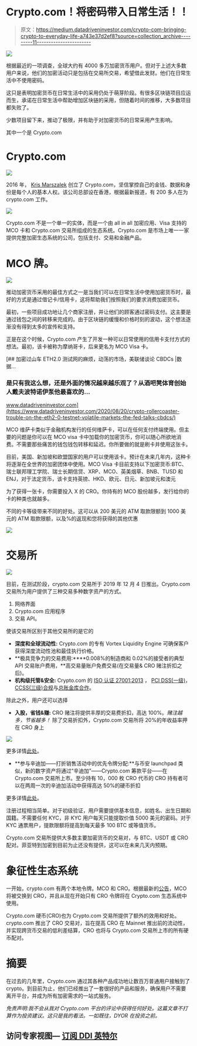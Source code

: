 # Crypto.com！将密码带入日常生活！！

> 原文：<https://medium.datadriveninvestor.com/crypto-com-bringing-crypto-to-everyday-life-a743e37d2ef8?source=collection_archive---------11----------------------->

![](img/b6e161eb460b6a1c0eda0269b0938630.png)

根据最近的一项调查，全球大约有 4000 多万加密货币用户。但对于上述大多数用户来说，他们的加密活动只是包括在交易所交易，希望借此发财。他们在日常生活中不使用密码。

这只是表明加密货币在日常生活中的采用仍处于萌芽阶段。有很多区块链项目应运而生，承诺在日常生活中帮助增加区块链的采用，但随着时间的推移，大多数项目都失败了。

少数项目留下来，推动了极限，并有助于对加密货币的日常采用产生影响。

其中一个是 Crypto.com

# Crypto.com

![](img/d5590d6a9a7daa8ae385d2c7f1b69229.png)

2016 年， [Kris Marszalek](https://www.linkedin.com/in/krismarszalek) 创立了 Crypto.com，坚信掌控自己的金钱、数据和身份是每个人的基本人权。该公司总部设在香港，根据最新报道，有 200 多人在为 crypto.com 工作。

![](img/329ad03cb32a67ba5c93d42cf2764eb5.png)

Crypto.com 不是一个单一的实体，而是一个由 all in all 加密应用、Visa 支持的 MCO 卡和 Crypto.com 交易所组成的生态系统。Crypto.com 是市场上唯一一家提供完整加密生态系统的公司，包括支付、交易和金融产品。

# MCO 牌。

![](img/287b233b06a0ac77a7135791685e6607.png)

推动加密货币采用的最佳方式之一是当我们可以在日常生活中使用加密货币时，最好的方式是通过借记卡/信用卡，这将帮助我们按照我们的要求消费加密货币。

最初，一些项目成功地让几个商家注册，并让他们的顾客通过密码支付。这主要是通过钱包之间的转移来完成的。由于区块链的缓慢和价格时刻的波动，这个想法逐渐没有得到太多的宣传和支持。

正是在这个时候，Crypto.com 产生了开发一种可以日常使用的信用卡支付方式的想法。最初，该卡被称为摩纳哥卡，后来更名为 MCO Visa 卡。

[](https://www.datadriveninvestor.com/2020/08/20/crypto-rollercoaster-trouble-on-the-eth2-0-testnet-volatile-markets-the-fed-talks-cbdcs/) [## 加密过山车 ETH2.0 测试网的麻烦，动荡的市场，美联储谈论 CBDCs |数据…

### 是只有我这么想，还是外面的情况越来越乐观了？从酒吧凳体育创始人戴夫波特诺伊泵他最喜欢的…

www.datadriveninvestor.com](https://www.datadriveninvestor.com/2020/08/20/crypto-rollercoaster-trouble-on-the-eth2-0-testnet-volatile-markets-the-fed-talks-cbdcs/) 

MCO 维萨卡类似于金融机构发行的任何维萨卡，可以在任何支付终端使用。但主要的问题是你可以在 MCO visa 卡中加载你的加密货币，你可以随心所欲地消费。不需要那些痛苦的钱包钱包转移和延迟。你所要做的就是刷卡并使用这张卡。

目前，美国、新加坡和欧盟国家的用户可以使用该卡。预计在未来几年内，这种卡将逐渐在全世界的加密团体中使用。MCO Visa 卡目前支持以下加密货币:BTC、瑞士联邦理工学院、瑞士长期信贷、XRP、MCO、英美烟草、BNB、TUSD 和 ENJ，对于法定货币，该卡支持英镑、HKD、欧元、日元、新加坡元和澳元

为了获得一张卡，你需要投入 X 的 CRO。你持有的 MCO 股份越多，发行给你的卡的种类也就越多。

不同的卡等级带来不同的好处。这可以从 200 美元的 ATM 取款限额到 1000 美元的 ATM 取款限额，以及%的返现和您将获得的其他优惠

![](img/b548a3c84f315b739434145065aef0b5.png)

# 交易所

![](img/c48c45337847ab62867431c412e39758.png)

目前，在测试阶段，crypto.com 交易所于 2019 年 12 月 4 日推出。Crypto.com 交易所为用户提供了三种交易多种数字资产的方式。

1.  网络界面
2.  Crypto.com 应用程序
3.  交易 API。

使该交易所区别于其他交易所的是它的

*   **深度和全球流动性:** Crypto.com 的专有 Vortex Liquidity Engine 可确保客户获得深度流动性池和最佳执行价格。
*   **极具竞争力的交易费用:****0.008%的制造商和 0.02%的接受者的典型 API 交易账户费用，**高交易量账户免费交易(在交易量& CRO 赌注折扣之后)。
*   **机构级托管&安全:** Crypto.com 的 [ISO 认证 27001:2013](https://blog.crypto.com/crypto-com-achieve-iso-iec-27001-2013-certification/) ， [PCI DSS(一级)](https://blog.crypto.com/crypto-com-achieves-pci-dss-level-1-certification/)， [CCSS(三级)合规](https://blog.crypto.com/crypto-com-achieves-cryptocurrency-security-standard-level-3-compliance/)与[总账金库合作](https://blog.crypto.com/crypto-com-integrates-ledger-vault-technology-for-institutional-grade-custody-solution/)。

除此之外，用户还可以选择

*   **入股，省钱&赚:** CRO 赌注将提供丰厚的交易费折扣，高达 100%。*赌注越多，节省越多！* 除了交易折扣外，Crypto.com 交易所将 20%的年收益率押在 CRO 身上

![](img/50bdb4c002c6b015f37ba681266b9632.png)

更多详情[此处](https://blog.crypto.com/crypto-com-exchange-fee-schedule)。

*   **参与辛迪加——打折销售活动中的优先令牌分配:**与币安 launchpad 类似，新的数字资产将通过“辛迪加”——Crypto.com 筹款平台——在 Crypto.com 交易所上市。至少持有 10，000 枚 CRO 代币的 CRO 持有者可以在两周一次的辛迪加活动中获得高达 50%的硬币折扣

更多详情[此处](https://blog.crypto.com/the-syndicate/)。

注册过程相当简单。对于初级验证，用户需要提供基本信息，如姓名、出生日期和国籍。不需要任何 KYC，非 KYC 用户每天只能提取价值 5000 美元的密码。对于 KYC 通票用户，提款限额将提高到每天最多 100 BTC 或等值货币。

Crypto.com 交易所提供大多数主要加密货币的交易对，与 BTC、USDT 或 CRO 配对。菲亚特到加密到目前为止还没有提供，这可以在未来几天内预期。

# 象征性生态系统

一开始，crypto.com 有两个本地令牌。MCO 和 CRO。根据最新的[公告](https://blog.crypto.com/important-announcement-mco-swap/amp/)，MCO 将被交换到 CRO，并且从现在开始只有 CRO 令牌将在 Crypto.com 生态系统中使用。

Crypto.com 硬币(CRO)也为 Crypto.com 交易所提供了额外的效用和好处。crypto.com 推出了 CRO 交易对，旨在提高 CRO 在 Mainnet 推出前的流动性，并实现跨货币交易的低利差结算，CRO 也将与 Crypto.com 交易所上市的所有硬币配对。

# 摘要

在过去的几年里，Crypto.com 通过其各种产品成功地让数百万普通用户接触到了 crypto。到目前为止，他们已经推出了一套很好的产品和服务，确保用户不需要离开平台，并成为所有加密需求的一站式服务。

*免责声明:我不会从我对 Crypto.com 平台的评论中获得任何好处。这篇文章不打算作为投资建议。这只是我的看法。一如既往，DYOR 在投资之前。*

## 访问专家视图— [订阅 DDI 英特尔](https://datadriveninvestor.com/ddi-intel)
